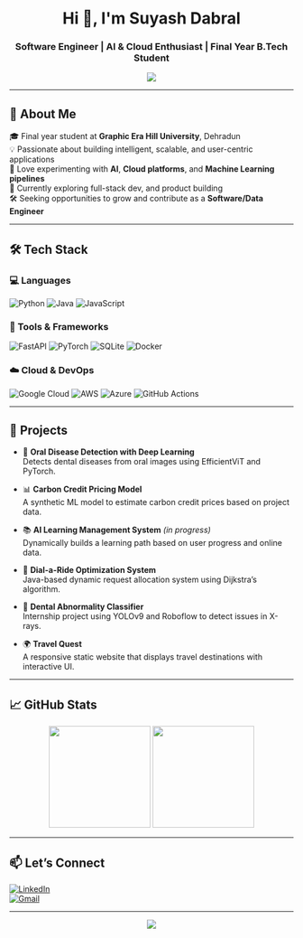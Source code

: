<h1 align="center">Hi 👋, I'm Suyash Dabral</h1>
<h3 align="center">Software Engineer | AI & Cloud Enthusiast | Final Year B.Tech Student</h3>

<p align="center">
  <img src="https://readme-typing-svg.demolab.com/?lines=Turning+ideas+into+reality+with+code;Passionate+about+AI,+Cloud,+and+DevOps;Always+learning,+always+building!" />
</p>

---

## 🧠 About Me

🎓 Final year student at **Graphic Era Hill University**, Dehradun  
💡 Passionate about building intelligent, scalable, and user-centric applications  
🧪 Love experimenting with **AI**, **Cloud platforms**, and **Machine Learning pipelines**  
🎯 Currently exploring full-stack dev, and product building  
🛠️ Seeking opportunities to grow and contribute as a **Software/Data Engineer**

---

## 🛠️ Tech Stack

### 💻 Languages
![Python](https://img.shields.io/badge/Python-3776AB?style=flat-square&logo=python&logoColor=white)
![Java](https://img.shields.io/badge/Java-007396?style=flat-square&logo=java&logoColor=white)
![JavaScript](https://img.shields.io/badge/JavaScript-F7DF1E?style=flat-square&logo=javascript&logoColor=black)

### 🧰 Tools & Frameworks
![FastAPI](https://img.shields.io/badge/FastAPI-009688?style=flat-square&logo=fastapi&logoColor=white)
![PyTorch](https://img.shields.io/badge/PyTorch-EE4C2C?style=flat-square&logo=pytorch&logoColor=white)
![SQLite](https://img.shields.io/badge/SQLite-07405E?style=flat-square&logo=sqlite&logoColor=white)
![Docker](https://img.shields.io/badge/Docker-2496ED?style=flat-square&logo=docker&logoColor=white)

### ☁️ Cloud & DevOps
![Google Cloud](https://img.shields.io/badge/GCP-4285F4?style=flat-square&logo=googlecloud&logoColor=white)
![AWS](https://img.shields.io/badge/AWS-232F3E?style=flat-square&logo=amazonaws&logoColor=white)
![Azure](https://img.shields.io/badge/Azure-0078D4?style=flat-square&logo=microsoftazure&logoColor=white)
![GitHub Actions](https://img.shields.io/badge/GitHub%20Actions-2088FF?style=flat-square&logo=githubactions&logoColor=white)

---

## 🚀 Projects

- 🦷 **Oral Disease Detection with Deep Learning**  
  Detects dental diseases from oral images using EfficientViT and PyTorch.

- 📊 **Carbon Credit Pricing Model**  
  A synthetic ML model to estimate carbon credit prices based on project data.

- 📚 **AI Learning Management System** *(in progress)*  
  Dynamically builds a learning path based on user progress and online data.

- 🚗 **Dial-a-Ride Optimization System**  
  Java-based dynamic request allocation system using Dijkstra’s algorithm.

- 🦷 **Dental Abnormality Classifier**  
  Internship project using YOLOv9 and Roboflow to detect issues in X-rays.

- 🌍 **Travel Quest**  
  A responsive static website that displays travel destinations with interactive UI.

---

## 📈 GitHub Stats

<p align="center">
  <img src="https://github-readme-stats.vercel.app/api?username=suyashdabral&show_icons=true&theme=radical" height="180"/>
  <img src="https://github-readme-stats.vercel.app/api/top-langs/?username=suyashdabral&layout=compact&theme=radical" height="180"/>
</p>

---

## 📫 Let’s Connect

[![LinkedIn](https://img.shields.io/badge/LinkedIn-blue?style=flat-square&logo=linkedin&logoColor=white)](https://www.linkedin.com/in/suyash-d-664011195/)  
[![Gmail](https://img.shields.io/badge/Email-D14836?style=flat-square&logo=gmail&logoColor=white)](mailto:dabralsuyash05@gmail.com)

---

<p align="center">
  <img src="https://quotes-github-readme.vercel.app/api?type=horizontal&theme=radical" />
</p>
